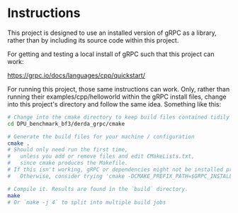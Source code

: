 # Instructions

This project is designed to use an installed version of gRPC as a library, rather than by including its source code within this project.

For getting and testing a local install of gRPC such that this project can work:

https://grpc.io/docs/languages/cpp/quickstart/

For running this project, those same instructions can work. Only, rather than running their examples/cpp/helloworld within the gRPC install files, change into this project's directory and follow the same idea. Something like this:

``` bash
# Change into the cmake directory to keep build files contained tidily
cd DPU_benchmark_bf3/derda_grpc/cmake

# Generate the build files for your machine / configuration
cmake .
# Should only need run the first time,
#   unless you add or remove files and edit CMakeLists.txt,
#   since cmake produces the Makefile.
# If this isn't working, gRPC or dependencies might not be installed properly.
#   Otherwise, consider trying 'cmake -DCMAKE_PREFIX_PATH=$GRPC_INSTALL_DIR`

# Compile it. Results are found in the `build` directory.
make
# Or `make -j 4` to split into multiple build jobs
```
